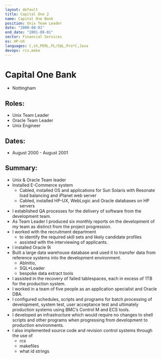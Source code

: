 ```yaml
---
layout: default
title: Capital One 2
name: Capital One Bank
position: Unix Team Leader
date: "2000-08-01"
end_date: "2001-08-01"
sector: Financial Services
os: HP-UX
languages: C,sh,PERL,PL/SQL,Pro*C,Java
devops: rcs,make
---
```

# Capital One Bank
- Nottingham

## Roles:		
- Unix Team Leader
- Oracle Team Leader
- Unix Engineer

## Dates: 		
- August 2000 - August 2001

## Summary:
-	Unix & Oracle Team leader
-	Installed E-Commerce system
	-	Cabled, installed OS and applications for Sun Solaris with Resonate load balancing and iPlanet web server
	-	Cabled, installed HP-UX,  WebLogic and Oracle databases on HP servers
-	I established QA processes for the delivery of software from the development team.
-	As Team Leader I produced six monthly reports on the development of my team as distinct from the project progression.
-	I worked with the recruitment department 
	-	to identify the required skill sets and likely candidate profiles
	-	assisted with the interviewing of applicants. 
-	I installed Oracle 9i
-	Built a large data warehouse database and used it to transfer data from reference systems into the development environment. 
	-	AbInitio, 
	-	SQL*Loader
	-	bespoke data extract tools 
-	I assisted in the recovery of failed tablespaces, each in excess of 1TB for the production system. 
-	I worked in a team of five people as an application specialist and Oracle DBA. 
-	I configured schedules, scripts and programs for batch processing of development, system test, user acceptance test and ultimately production systems using BMC’s Control M and ECS tools. 
-	I developed an infrastructure which would require no changes to shell scripts and other programs when progressing from development to production environments. 
-	I also implemented source code and revision control systems through the use of 
	-	rcs 
	-	makefiles 
	-	what id strings
